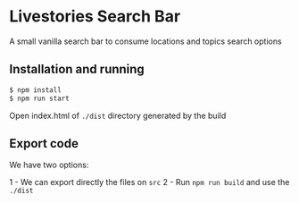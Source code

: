 # Livestories Search Bar

A small vanilla search bar to consume locations and topics search options

## Installation and running

```bash
$ npm install
$ npm run start
```

Open index.html of `./dist` directory generated by the build

## Export code

We have two options:

1 - We can export directly the files on `src`
2 - Run `npm run build` and use the `./dist`